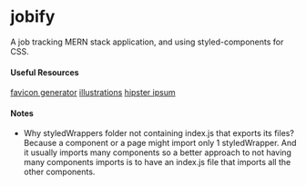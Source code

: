 # jobify

A job tracking MERN stack application, and using styled-components for CSS.

#### Useful Resources

[favicon generator](https://favicon.io/)
[illustrations](https://undraw.co/)
[hipster ipsum](https://hipsum.co/)

#### Notes

- Why styledWrappers folder not containing index.js that exports its files? Because a component or a page might import only 1 styledWrapper. And it usually imports many components so a better approach to not having many components imports is to have an index.js file that imports all the other components.
